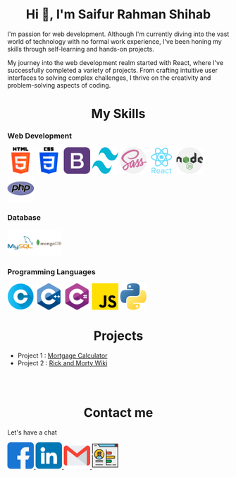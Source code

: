 <h1 style="text-align: center" >Hi 👋, I'm Saifur Rahman Shihab</h1>

I'm passion for web development. Although I'm currently diving into the vast world of technology with no formal work experience, I've been honing my skills through self-learning and hands-on projects.

My journey into the web development realm started with React, where I've successfully completed a variety of projects. From crafting intuitive user interfaces to solving complex challenges, I thrive on the creativity and problem-solving aspects of coding.

<h1 style="text-align: center" >My Skills</h1>

### Web Development

<span> 
<img src="./icons/html-5.png" alt="" width="60" height="60">
</span>
<span>
<img src="./icons/css-3.png" alt="" width="60" height="60">
</span>
<span>
<img src="./icons/bootstrap.png" alt="" width="60" height="60">
</span>
<span>
<img src="./icons/tailwind-css-icon.png" alt="" width="60" height="60">
</span>
<span>
<img src="./icons/sass.png" alt="" width="60" height="60">
</span>
<span>
<img src="./icons/react.png" alt="" width="60" height="60">
</span>
<span>
<img src="./icons/nodejs.png" alt="" width="60" height="60">
</span>
<span>
<img src="./icons/php.png" alt="" width="60" height="60">
</span>

<br/>

### Database

<span>
<img src="./icons/mysql.png" alt="" width="60" height="60">
</span>
<span>
<img src="./icons/mongodb.png" alt="" width="60" height="60">
</span>

<br/>


### Programming Languages

<span>
<img src="./icons/letter-c.png" alt="" width="60" height="60">
</span>
<span>
<img src="./icons/c++.png" alt="" width="60" height="60">
</span>
<span>
<img src="./icons/c-sharp.png" alt="" width="60" height="60">
</span>
<span>
<img src="./icons/js.png" alt="" width="60" height="60">
</span>
<span>
<img src="./icons/python.png" alt="" width="60" height="60">
</span>

<br/>

<h1 style="text-align: center" >Projects</h1>

- Project 1 : <a href="https://mortgage-cal.netlify.app/" target="_blank">Mortgage Calculator</a>
- Project 2 : <a href="https://rick-and-morty-wikis.netlify.app/" target="_blank">Rick and Morty Wiki</a>

<br/>
<br/>


<h1 style="text-align: center" >Contact me</h1>

Let's have a chat

<a href="https://www.facebook.com/saifurrahman.shihab.5/">
<img src="./social/facebook.png" alt="" width="60" height="60">
</a>
<a href="https://www.linkedin.com/in/saifur-rahman-shihab/">
<img src="./social/linkedin.png" alt="" width="60" height="60">
</a>
<a href="mailto:rahmansaifur223@gmail.com">
<img src="./social/gmail.png" alt="" width="60" height="60">
</a>
<a href="">
<img src="./social/professional-portfolio.png" alt="" width="60" height="60">
</a>
